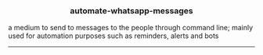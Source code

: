 <h3 align="center">automate-whatsapp-messages</h3>

a medium to send to messages to the people through command line; mainly used for automation purposes such as reminders, alerts and bots

---

